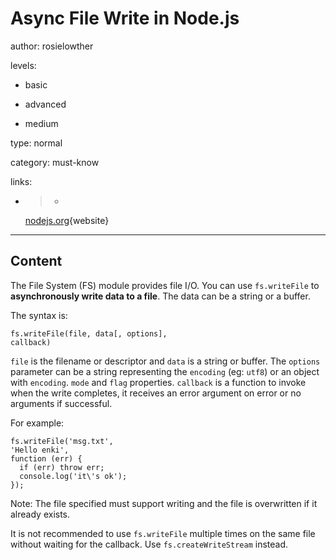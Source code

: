 # Async File Write in Node.js
author: rosielowther

levels:

  - basic

  - advanced

  - medium

type: normal

category: must-know

links:

  - >-
    [nodejs.org](https://nodejs.org/api/fs.html#fs_fs_writefile_file_data_options_callback){website}

---
## Content

The File System (FS) module provides file I/O. You can use `fs.writeFile` to **asynchronously write data to a file**. The data can be a string or a buffer. 

The syntax is:
```
fs.writeFile(file, data[, options],
callback)
```
`file` is the filename or descriptor and `data` is a string or buffer.
The `options` parameter can be a string representing the `encoding` (eg: `utf8`) or an object with `encoding`. `mode` and `flag` properties. `callback` is a function to invoke when the write completes, it receives an error argument on error or no arguments if successful.

For example:
```
fs.writeFile('msg.txt', 
'Hello enki', 
function (err) {
  if (err) throw err;
  console.log('it\'s ok');
});
```
Note: The file specified must support writing and the file is overwritten if it already exists.

It is not recommended to use `fs.writeFile` multiple times on the same file without waiting for the callback.  Use `fs.createWriteStream` instead.